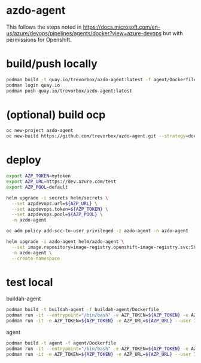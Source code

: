 # azdo-agent

This follows the steps noted in <https://docs.microsoft.com/en-us/azure/devops/pipelines/agents/docker?view=azure-devops> but with permissions for Openshift.

# build/push locally

```sh
podman build -t quay.io/trevorbox/azdo-agent:latest -f agent/Dockerfile
podman login quay.io
podman push quay.io/trevorbox/azdo-agent:latest
```

# (optional) build ocp

```sh
oc new-project azdo-agent
oc new-build https://github.com/trevorbox/azdo-agent.git --strategy=docker --context-dir=buildah-agent/ -n azdo-agent
```

# deploy

```sh
export AZP_TOKEN=mytoken
export AZP_URL=https://dev.azure.com/test
export AZP_POOL=default

helm upgrade -i secrets helm/secrets \
  --set azpdevops.url=${AZP_URL} \
  --set azpdevops.token=${AZP_TOKEN} \
  --set azpdevops.pool=${AZP_POOL} \
  -n azdo-agent

oc adm policy add-scc-to-user privileged -z azdo-agent -n azdo-agent

helm upgrade -i azdo-agent helm/azdo-agent \
  --set image.repository=image-registry.openshift-image-registry.svc:5000/azdo-agent/azdo-agent \
  -n azdo-agent \
  --create-namespace
```

# test local

buildah-agent

```sh
podman build -t buildah-agent -f buildah-agent/Dockerfile
podman run -it --entrypoint="/bin/bash" -e AZP_TOKEN=${AZP_TOKEN} -e AZP_URL=${AZP_URL} --user 1001 buildah-agent
podman run -it -e AZP_TOKEN=${AZP_TOKEN} -e AZP_URL=${AZP_URL} --user 1001 buildah-agent
```

agent

```sh
podman build -t agent -f agent/Dockerfile
podman run -it --entrypoint="/bin/bash" -e AZP_TOKEN=${AZP_TOKEN} -e AZP_URL=${AZP_URL} --user 1001 agent
podman run -it -e AZP_TOKEN=${AZP_TOKEN} -e AZP_URL=${AZP_URL} --user 1001 agent
```